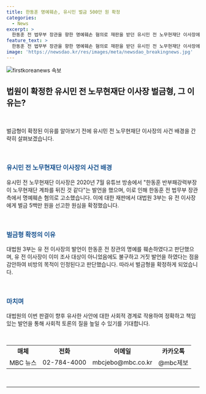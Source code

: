 ```yaml
---
title: 한동훈 명예훼손, 유시민 벌금 500만 원 확정
categories:
  - News
excerpt: >
  한동훈 전 법무부 장관을 향한 명예훼손 혐의로 재판을 받던 유시민 전 노무현재단 이사장에게 대법원이 벌금형을 확정했습니다. 지난 2020년 7월 유튜브 방송에서 한 전 장관을 향한 발언으로 기소된 유 전 이사장에게 500만 원의 벌금을 선고한 판결이 확정되었습니다. 재판부는 유 전 이사장의 발언이 명예를 훼손하는 비방 목적이 있다고 판단했습니다. MBC 뉴스는 24시간 제보를 기다립니다. ▷ 전화 02-784-4000 ▷ 이메일 mbcjebo@mbc.co.kr ▷ 카카오톡 @mbc제보
feature_text: >
  한동훈 전 법무부 장관을 향한 명예훼손 혐의로 재판을 받던 유시민 전 노무현재단 이사장에게 대법원이 벌금형을 확정했습니다. 지난 2020년 7월 유튜브 방송에서 한 전 장관을 향한 발언으로 기소된 유 전 이사장에게 500만 원의 벌금을 선고한 판결이 확정되었습니다. 재판부는 유 전 이사장의 발언이 명예를 훼손하는 비방 목적이 있다고 판단했습니다. MBC 뉴스는 24시간 제보를 기다립니다. ▷ 전화 02-784-4000 ▷ 이메일 mbcjebo@mbc.co.kr ▷ 카카오톡 @mbc제보
image: 'https://newsdao.kr/res/images/meta/newsdao_breakingnews.jpg'
---
```


<p><img src="https://newsdao.kr/res/images/meta/newsdao_breakingnews.jpg" alt="firstkoreanews 속보" /></p>

<h2 data-ke-size="size26">법원이 확정한 유시민 전 노무현재단 이사장 벌금형, 그 이유는?</h2>

<p data-ke-size="size16">&nbsp;</p>

<p>벌금형이 확정된 이유를 알아보기 전에 유시민 전 노무현재단 이사장의 사건 배경을 간략히 살펴보겠습니다.</p>

<p data-ke-size="size16">&nbsp;</p>

<h3><b><span style="color: #1a5490;">유시민 전 노무현재단 이사장의 사건 배경</span></b></h3>

<p data-ke-size="size16"></p>

<p>유시민 전 노무현재단 이사장은 2020년 7월 유튜브 방송에서 "한동훈 반부패강력부장이 노무현재단 계좌를 뒤진 것 같다"는 발언을 했으며, 이로 인해 한동훈 전 법무부 장관 측에서 명예훼손 혐의로 고소했습니다. 이에 대한 재판에서 대법원 3부는 유 전 이사장에게 벌금 5백만 원을 선고한 원심을 확정했습니다.</p>

<p data-ke-size="size16">&nbsp;</p>

<h3><b><span style="color: #1a5490;">벌금형 확정의 이유</span></b></h3>

<p data-ke-size="size16"></p>

<p>대법원 3부는 유 전 이사장의 발언이 한동훈 전 장관의 명예를 훼손하였다고 판단했으며, 유 전 이사장이 이미 조사 대상이 아니었음에도 불구하고 거짓 발언을 하였다는 점을 감안하여 비방의 목적이 인정된다고 판단했습니다. 따라서 벌금형을 확정하게 되었습니다.</p>

<p data-ke-size="size16">&nbsp;</p>

<h3><b><span style="color: #1a5490;">마치며</span></b></h3>

<p data-ke-size="size16"></p>

<p>대법원의 이번 판결이 향후 유사한 사안에 대한 사회적 경계로 작용하여 정확하고 책임있는 발언을 통해 사회적 토론의 질을 높일 수 있기를 기대합니다. </p>

<p data-ke-size="size16">&nbsp;</p>

<table>
  <tbody>
    <tr>
      <td style="text-align: center; height: 17px;"><b>매체</b></td>
      <td style="text-align: center; height: 17px;"><b>전화</b></td>
      <td style="text-align: center; height: 17px;"><b>이메일</b></td>
      <td style="text-align: center; height: 17px;"><b>카카오톡</b></td>
    </tr>
    <tr>
      <td style="text-align: center;">MBC 뉴스</td>
      <td style="text-align: center;">02-784-4000</td>
      <td style="text-align: center;">mbcjebo@mbc.co.kr</td>
      <td style="text-align: center;">@mbc제보</td>
    </tr>
  </tbody>
</table>

<p data-ke-size="size16">&nbsp;</p>

<hr>

<p data-ke-size="size16">&nbsp;</p>

